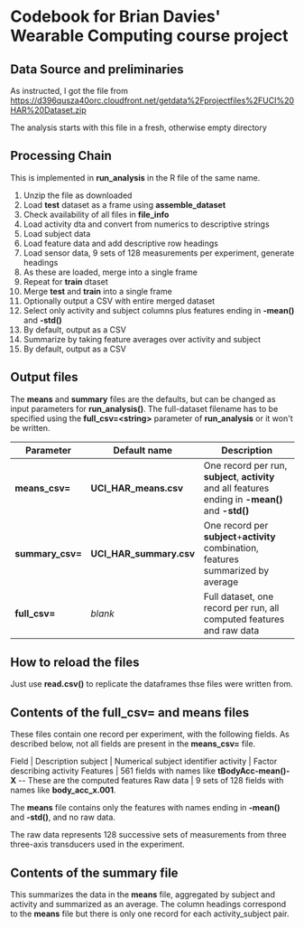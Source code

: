 Codebook for Brian Davies' Wearable Computing course project
============================================================

Data Source and preliminaries
-----------------------------

As instructed, I got the file from https://d396qusza40orc.cloudfront.net/getdata%2Fprojectfiles%2FUCI%20HAR%20Dataset.zip

The analysis starts with this file in a fresh, otherwise empty directory

Processing Chain
----------------

This is implemented in __run_analysis__ in the R file of the same name.

1. Unzip the file as downloaded
2. Load __test__ dataset as a frame using __assemble_dataset__
  1. Check availability of all files in __file_info__
  2. Load activity dta and convert from numerics to descriptive strings
  3. Load subject data
  4. Load feature data and add descriptive row headings
  5. Load sensor data, 9 sets of 128 measurements per experiment, generate headings
  6. As these are loaded, merge into a single frame
3. Repeat for __train__ dtaset
4. Merge __test__ and __train__ into a single frame
5. Optionally output a CSV with entire merged dataset
6. Select only activity and subject columns plus features ending in __-mean()__ and __-std()__
7. By default, output as a CSV
8. Summarize by taking feature averages over activity and subject
9. By default, output as a CSV

Output files
------------

The __means__ and __summary__ files are the defaults, but can be changed as input parameters
for __run_analysis()__. The full-dataset filename has to be specified using the __full_csv=\<string\>__
parameter of __run_analysis__ or it won't be written.

Parameter     |   Default name    |    Description
--------------|-------------------|---------------
__means_csv=__  |  __UCI_HAR_means.csv__   | One record per run, __subject__, __activity__ and all features ending in __-mean()__ and __-std()__
__summary_csv=__  |  __UCI_HAR_summary.csv__   | One record per __subject__+__activity__ combination, features summarized by average
__full_csv=__  | _blank_  | Full dataset, one record per run, all computed features and raw data

How to reload the files
-----------------------

Just use __read.csv()__ to replicate the dataframes thse files were written from.

Contents of the __full_csv=__ and means files
---------------------------------------------

These files contain one record per experiment, with the following fields. As described below, not
all fields are present in the __means_csv=__ file.

Field         |     Description
subject            | Numerical subject identifier
activity           | Factor describing activity
Features           | 561 fields with names like __tBodyAcc-mean()-X__ -- These are the computed features
Raw data           | 9 sets of 128 fields with names like __body_acc_x.001__.

The __means__ file contains only the features with names ending in __-mean()__ and __-std()__,
and no raw data.

The raw data represents 128 successive sets of measurements from three three-axis transducers used in the experiment.

Contents of the summary file
----------------------------

This summarizes the data in the __means__ file, aggregated by subject and activity and summarized as an average. The
column headings correspond to the __means__ file but there is only one record for each activity_subject pair.
